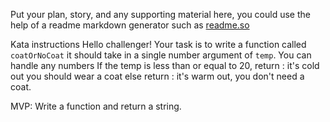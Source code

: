Put your plan, story, and any supporting material here, you could use the help of a readme markdown generator such as [readme.so](https://readme.so/)

Kata instructions
Hello challenger! Your task is to write a function called `coatOrNoCoat` it should take in a single number argument of `temp`.
You can handle any numbers
If the temp is less than or equal to 20, return : it's cold out you should wear a coat
else return : it's warm out, you don't need a coat.

MVP: Write a function and return a string.
